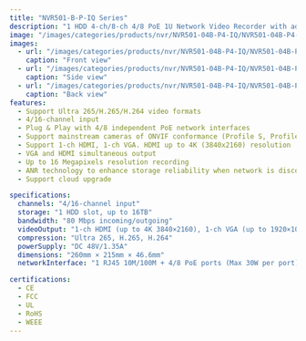 ```yaml
---
title: "NVR501-B-P-IQ Series"
description: "1 HDD 4-ch/8-ch 4/8 PoE 1U Network Video Recorder with advanced features including Ultra 265/H.265/H.264 support and up to 16MP resolution recording."
image: "/images/categories/products/nvr/NVR501-04B-P4-IQ/NVR501-04B-P4-IQ  (2).png"
images:
  - url: "/images/categories/products/nvr/NVR501-04B-P4-IQ/NVR501-04B-P4-IQ  (2).png"
    caption: "Front view"
  - url: "/images/categories/products/nvr/NVR501-04B-P4-IQ/NVR501-04B-P4-IQ  (3).png"
    caption: "Side view"
  - url: "/images/categories/products/nvr/NVR501-04B-P4-IQ/NVR501-04B-P4-IQ  (1).png"
    caption: "Back view"
features:
  - Support Ultra 265/H.265/H.264 video formats
  - 4/16-channel input
  - Plug & Play with 4/8 independent PoE network interfaces
  - Support mainstream cameras of ONVIF conformance (Profile S, Profile G, Profile T) and RTSP protocols
  - Support 1-ch HDMI, 1-ch VGA. HDMI up to 4K (3840x2160) resolution
  - VGA and HDMI simultaneous output
  - Up to 16 Megapixels resolution recording
  - ANR technology to enhance storage reliability when network is disconnected
  - Support cloud upgrade

specifications:
  channels: "4/16-channel input"
  storage: "1 HDD slot, up to 16TB"
  bandwidth: "80 Mbps incoming/outgoing"
  videoOutput: "1-ch HDMI (up to 4K 3840×2160), 1-ch VGA (up to 1920×1080)"
  compression: "Ultra 265, H.265, H.264"
  powerSupply: "DC 48V/1.35A"
  dimensions: "260mm × 215mm × 46.6mm"
  networkInterface: "1 RJ45 10M/100M + 4/8 PoE ports (Max 30W per port)"

certifications:
  - CE
  - FCC
  - UL
  - RoHS
  - WEEE
---
```

